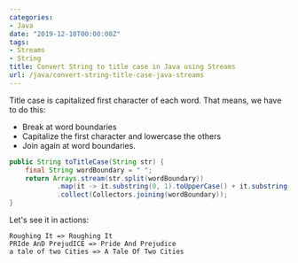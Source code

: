 ```yaml
---
categories:
- Java
date: "2019-12-10T00:00:00Z"
tags:
- Streams
- String
title: Convert String to title case in Java using Streams
url: /java/convert-string-title-case-java-streams
---
```



Title case is capitalized first character of each word. That means, we have to do this:
- Break at word boundaries
- Capitalize the first character and lowercase the others
- Join again at word boundaries.


```java
public String toTitleCase(String str) {
    final String wordBoundary = " ";
    return Arrays.stream(str.split(wordBoundary))
            .map(it -> it.substring(0, 1).toUpperCase() + it.substring(1, it.length()).toLowerCase())
            .collect(Collectors.joining(wordBoundary));
}
```

Let's see it in actions:
```
Roughing It => Roughing It
PRIde AnD PrejudICE => Pride And Prejudice
a tale of two Cities => A Tale Of Two Cities
```

